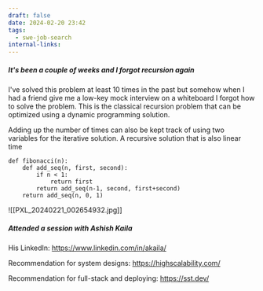 ```yaml
---
draft: false
date: 2024-02-20 23:42
tags:
  - swe-job-search
internal-links:
---
```

##### It's been a couple of weeks and I forgot recursion again
I've solved this problem at least 10 times in the past but somehow when I had a friend give me a low-key mock interview on a whiteboard I forgot how to solve the problem. This is the classical recursion problem that can be optimized using a dynamic programming solution. 

Adding up the number of times can also be kept track of using two variables for the iterative solution. A recursive solution that is also linear time

```
def fibonacci(n):
	def add_seq(n, first, second):
		if n < 1:
			return first
		return add_seq(n-1, second, first+second)
	return add_seq(n, 0, 1)
```

![[PXL_20240221_002654932.jpg]]

##### Attended a session with Ashish Kaila

His LinkedIn: https://www.linkedin.com/in/akaila/ 

Recommendation for system designs: https://highscalability.com/ 

Recommendation for full-stack and deploying: https://sst.dev/ 